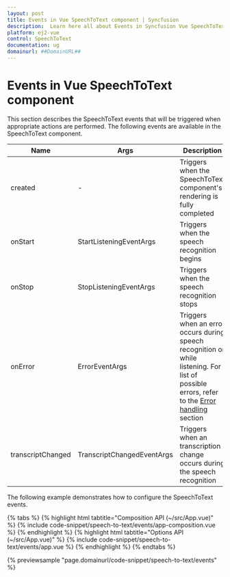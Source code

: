 ```yaml
---
layout: post
title: Events in Vue SpeechToText component | Syncfusion
description:  Learn here all about Events in Syncfusion Vue SpeechToText component of Syncfusion Essential JS 2 and more.
platform: ej2-vue
control: SpeechToText
documentation: ug
domainurl: ##DomainURL##
---
```


# Events in Vue SpeechToText component

This section describes the SpeechToText events that will be triggered when appropriate actions are performed. The following events are available in the SpeechToText component.

|Name|Args|Description|
|---|---|---|
|created|-|Triggers when the SpeechToText component's rendering is fully completed|
|onStart|StartListeningEventArgs|Triggers when the speech recognition begins|
|onStop|StopListeningEventArgs|Triggers when the speech recognition stops|
|onError|ErrorEventArgs|Triggers when an error occurs during speech recognition or while listening. For list of possible errors, refer to the [Error handling](./speech-recognition#error-handling) section|
|transcriptChanged|TranscriptChangedEventArgs|Triggers when an transcription change occurs during the speech recognition|

The following example demonstrates how to configure the SpeechToText events.

{% tabs %}
{% highlight html tabtitle="Composition API (~/src/App.vue)" %}
{% include code-snippet/speech-to-text/events/app-composition.vue %}
{% endhighlight %}
{% highlight html tabtitle="Options API (~/src/App.vue)" %}
{% include code-snippet/speech-to-text/events/app.vue %}
{% endhighlight %}
{% endtabs %}

{% previewsample "page.domainurl/code-snippet/speech-to-text/events" %}
